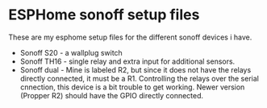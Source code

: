 # ESPHome sonoff setup files

These are my esphome setup files for the different sonoff devices i have.

* Sonoff S20 - a wallplug switch
* Sonoff TH16 - single relay and extra input for additional sensors.
* Sonoff dual - Mine is labeled R2, but since it does not have the relays directly connected, it must be a R1. Controlling the relays over the  serial cnnection, this device is a bit trouble to get working. Newer version (Propper R2) should have the GPIO directly connected.